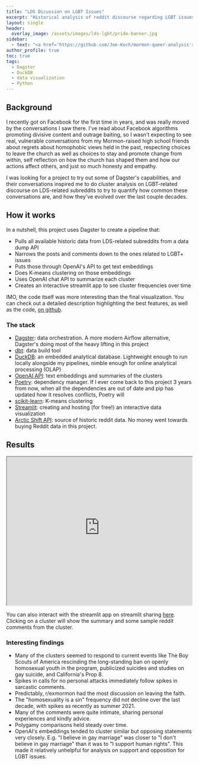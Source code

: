 ```yaml
---
title: "LDS Dicussion on LGBT Issues"
excerpt: "Historical analysis of reddit discourse regarding LGBT issues on the LDS-related subreddits"
layout: single
header:
  overlay_image: /assets/images/lds-lgbt/pride-banner.jpg
sidebar:
  - text: "<a href='https://github.com/Joe-Koch/mormon-queer-analysis'>View the project's code</a>"
author_profile: true
toc: true
tags:
  - Dagster
  - DuckDB
  - data visualization
  - Python
---
```


## Background
I recently got on Facebook for the first time in years, and was really moved by the conversations I saw there. I've read about Facebook algorithms promoting divisive content and outrage baiting, so I wasn't expecting to see real, vulnerable conversations from my Mormon-raised high school friends about regrets about homophobic views held in the past, respecting choices to leave the church as well as choices to stay and promote change from within, self reflection on how the church has shaped them and how our actions affect others, and just so much honesty and empathy. 

I was looking for a project to try out some of Dagster's capabilities, and their conversations inspired me to do cluster analysis on LGBT-related discourse on LDS-related subreddits to try to quantify how common these conversations are, and how they've evolved over the last couple decades.

## How it works

In a nutshell, this project uses Dagster to create a pipeline that:
  - Pulls all available historic data from LDS-related subreddits from a data dump API
  - Narrows the posts and comments down to the ones related to LGBT+ issues
  - Puts those through OpenAI's API to get text embeddings
  - Does K-means clustering on those embeddings
  - Uses OpenAI chat API to summarize each cluster 
  - Creates an interactive streamlit app to see cluster frequencies over time 

IMO, the code itself was more interesting than the final visualization. You can check out a detailed description highlighting the best features, as well as the code, [on github](https://github.com/Joe-Koch/mormon-queer-analysis). 

### The stack

- [Dagster](https://dagster.io/): data orchestration. A more modern Airflow alternative, Dagster's doing most of the heavy lifting in this project
- [dbt](https://www.getdbt.com/product/what-is-dbt): data build tool 
- [DuckDB](https://duckdb.org/why_duckdb): an embedded analytical database. Lightweight enough to run locally alongside my pipelines, nimble enough for online analytical processing (OLAP)
- [OpenAI API](https://openai.com/blog/openai-api): text embeddings and summaries of the clusters 
- [Poetry](https://python-poetry.org/): dependency manager. If I ever come back to this project 3 years from now, when all the dependencies are out of date and pip has updated how it resolves conflicts, Poetry will 
- [scikit-learn](https://scikit-learn.org/stable/modules/generated/sklearn.cluster.KMeans.html): K-means clustering
- [Streamlit](https://streamlit.io/): creating and hosting (for free!) an interactive data visualization 
- [Arctic Shift API](https://github.com/ArthurHeitmann/arctic_shift/tree/master/api): source of historic reddit data. No money went towards buying Reddit data in this project.

## Results

<iframe src="https://lds-lgbt-app-algl4vdm3jedzrnpc3alh9.streamlit.app/?embed=true" width="500" height="400"></iframe>

You can also interact with the streamlit app on streamlit sharing [here](https://lds-lgbt-app-algl4vdm3jedzrnpc3alh9.streamlit.app/). Clicking on a cluster will show the summary and some sample reddit comments from the cluster.


### Interesting findings
- Many of the clusters seemed to respond to current events like The Boy Scouts of America rescinding the long-standing ban on openly homosexual youth in the program, publicized suicides and studies on gay suicide, and California's Prop 8. 
- Spikes in calls for no personal attacks immediately follow spikes in sarcastic comments.
- Predictably, r/exmormon had the most discussion on leaving the faith.
- The "homosexuality is a sin" frequency did not decline over the last decade, with spikes as recently as summer 2021. 
- Many of the comments were quite intimate, sharing personal experiences and kindly advice.
- Polygamy comparisons held steady over time.
- OpenAI's embeddings tended to cluster similar but opposing statements very closely. E.g. "I believe in gay marriage" was closer to "I don't believe in gay marriage" than it was to "I support human rights". This made it relatively unhelpful for analysis on support and opposition for LGBT issues. 